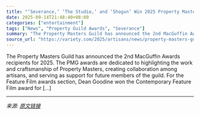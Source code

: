 ```yaml
---
title: "‘Severance,’ ‘The Studio,’ and ‘Shogun’ Win 2025 Property Masters Guild Awards"
date: 2025-09-14T21:48:40+08:00
categories: ["entertainment"]
tags: ["News", "Property Guild Awards", "Severance"]
summary: "The Property Masters Guild has announced the 2nd MacGuffin Awards recipients for 2025. The PMG awards are dedicated to highlighting the work and craftsmanship of Property Masters, creating collaborati"
source_url: "https://variety.com/2025/artisans/news/property-masters-guild-awards-2025-winners-1236518085/"
---
```


The Property Masters Guild has announced the 2nd MacGuffin Awards recipients for 2025. The PMG awards are dedicated to highlighting the work and craftsmanship of Property Masters, creating collaboration among artisans, and serving as support for future members of the guild. For the Feature Film awards section, Dean Goodine won the Contemporary Feature Film award for [&#8230;]

---

*来源: [原文链接](https://variety.com/2025/artisans/news/property-masters-guild-awards-2025-winners-1236518085/)*
